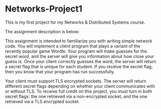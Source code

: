 # Networks-Project1

This is my first project for my Networks & Distributed Systems course. 

The assignment description is below:

This assignment is intended to familiarize you with writing simple network code. You will implement a client program that plays a variant of the recently popular game Wordle. Your program will make guesses for the secret word, and the server will give you information about how close your guess is. Once your client correctly guesses the word, the server will return a secret flag that is unique for each student. If you receive the secret flag, then you know that your program has run successfully.

Your client must support TLS encrypted sockets. The server will return different secret flags depending on whether your client communicates with or without TLS. To receive full credit on this project, you must turn in both secret flags: the one retrieved via a non-encrypted socket, and the one retrieved via a TLS encrypted socket.


